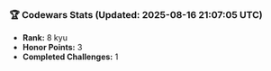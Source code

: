 ### 🏆 Codewars Stats (Updated: 2025-08-16 21:07:05 UTC)

- **Rank:** 8 kyu
- **Honor Points:** 3
- **Completed Challenges:** 1

